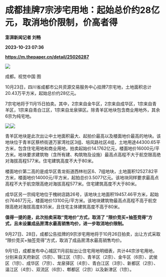 # 成都挂牌7宗涉宅用地：起始总价约28亿元，取消地价限制，价高者得
**澎湃新闻记者 刘畅**

**2023-10-23 07:36**

**https://m.thepaper.cn/detail/25026287**

![](https://imagecloud.thepaper.cn/thepaper/image/275/241/591.jpg)

成都。视觉中国 图

10月23日，四川省成都市公共资源交易服务中心挂牌7宗宅地，土地面积总计20.43万平方米，起始总价约28亿元。

7宗宅地将于11月15日拍卖。其中，2宗来自金牛区，2宗来自成华区，1宗来自青羊区，1宗来自青白江区，1宗来自龙泉驿区。除青羊区地块包含商业用地外，其余6宗为纯宅地。

![](https://imagecloud.thepaper.cn/thepaper/image/275/241/8.png)![](https://imagecloud.thepaper.cn/thepaper/image/275/241/7.png)

青羊区地块是此次出让中土地面积最大、起拍价最高以及楼面地价最高的地块。该地块位于青羊区蔡桥街道万家湾社区3组、培风路社区4组，土地用途44300.65平方米，包含住宅用地和商业用地，拍卖起始价14.1762亿元，楼面地价16000元/平方米。地块要求建筑物（含所有建、构筑物及设施）最高点高程不大于航空限高绝对海拔高程577米。住宅建筑高度不大于80米。

楼面地价第二高的是成华区青龙街道西林社区6、7组地块，土地面积12527.82平方米，楼面地价14000元/平方米，起拍总价3.5077亿元。该地块同样要求最高点高程不大于航空限高绝对海拔高程577米。住宅建筑高度不大于80米。

成华区另一宗纯宅地位于槐树店路26号，该地块土地面积19457.46平方米，起始价76467万元，楼面地价13100元/平方米。该地块建筑物最高点高程不高于航空限高绝对海拔高度835米，且住宅主体建筑高度不高于80米。

**值得一提的是，此次拍卖采取“竞地价”方式，取消了 “限价竞买+抽签竞得”方式，且未设置成品房清水最高销售均价，进一步取消地价限制。**

9月27日、28日，成都公告挂牌的9宗涉宅用地将于10月26日拍卖，出让方式采取 “限价竞买+抽签竞得”方式，取消了成品房清水最高销售均价。

9月1日，成都发布中心城区11月前拟出让住宅用地明细表，共计44宗涉宅用地，分别来自天府新区（5宗）、锦江区（1宗）、青羊区（2宗）、金牛区（6宗）、武侯区（1宗）、成华区（7宗）、龙泉驿区（4宗）、青白江区（3宗）、新都区（2宗）、温江区（4宗）、双流区（6宗）、郫都区（2宗）以及新津区（1宗）。